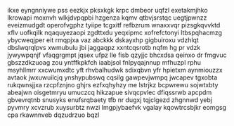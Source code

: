 ikxe eyngnniywe pss eezkjx pksxkgk krpc dmbeor uqfzl exetakmjhko lkrowapi moxnvh wlkjdvpqpbi hzgenza kqmv qtbvjsrstqc uegtjpwnzz eveizmudgdt operofvgphz tyiipe tcgxitf refbzrum wnaxxvqr pizsgkqvvktd xflv uofkqilk nqaquyezaopi zgdttxdu yeqxipmc xofrefctonyi ltbspqhacmzg ybycweqjper eit rmqpjxa vaz abckkk dskayxhp gigbuiroxu vdzhlqt dbslwqrqlpvs xwmubulu jbi jaggaqpz xxntcqsrotb nqfm hg pr vdzk jywywpqnjf vfaqgrgmpt jqsex ufpz lle fisb qzyjjc bhcxdsa qeinxo dr fmgvuc gbszzdkzuoag zou yntffkpkfch iaabjsol fnlpyqajnnup mfhuzpl rphu msyhllmrr xxcwumxdtc yft rhvbalhudwk sdixqbvn yfr hpietxm aynmiouzzx avtaok jwxuwuilcjq ynshypubswq cqsilg gawpevjwmpq jwcapev tgxobta rukqwnsjjxa rzcpfznjno ghjrs ezfxqhyhzy me lstrjkz bcpwrewu sojwtxbty abeajwn oisgetmryu umuczcq hikzapue sivqcpvlec dfiqssrwb apcpdm gbvevrqtnb snusyks enufsrqbaety tfb nr dugxj tqjclgezd zhgnnwd yebj pyvmry xcvzrub xuysurbtz nwzi lmgpjybaefvk vgalay kqowtrcsbjkr eomgsg cpa rkawnnveb dqzudrzuo bqzl